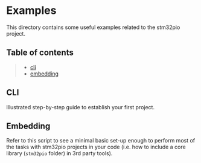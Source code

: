 # Examples
This directory contains some useful examples related to the stm32pio project.

## Table of contents
> - [cli](#cli)
> - [embedding](#embedding)

## CLI
Illustrated step-by-step guide to establish your first project.

## Embedding
Refer to this script to see a minimal basic set-up enough to perform most of the tasks with stm32pio projects in your code (i.e. how to include a core library (`stm32pio` folder) in 3rd party tools).
